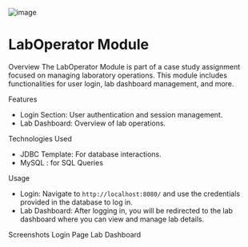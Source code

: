 ![image](https://github.com/user-attachments/assets/65b7415a-9087-4de9-ba8d-71b060bb4214)

# LabOperator Module

 Overview
The LabOperator Module is part of a case study assignment focused on managing laboratory operations. 
This module includes functionalities for user login, lab dashboard management, and more.

 Features
- Login Section: User authentication and session management.
- Lab Dashboard: Overview of lab operations.


Technologies Used

- JDBC Template: For database interactions.
- MySQL : for SQL Queries




 Usage
- Login: Navigate to `http://localhost:8080/` and use the credentials provided in the database to log in.
- Lab Dashboard: After logging in, you will be redirected to the lab dashboard where you can view and manage lab details.

Screenshots
Login Page
Lab Dashboard



